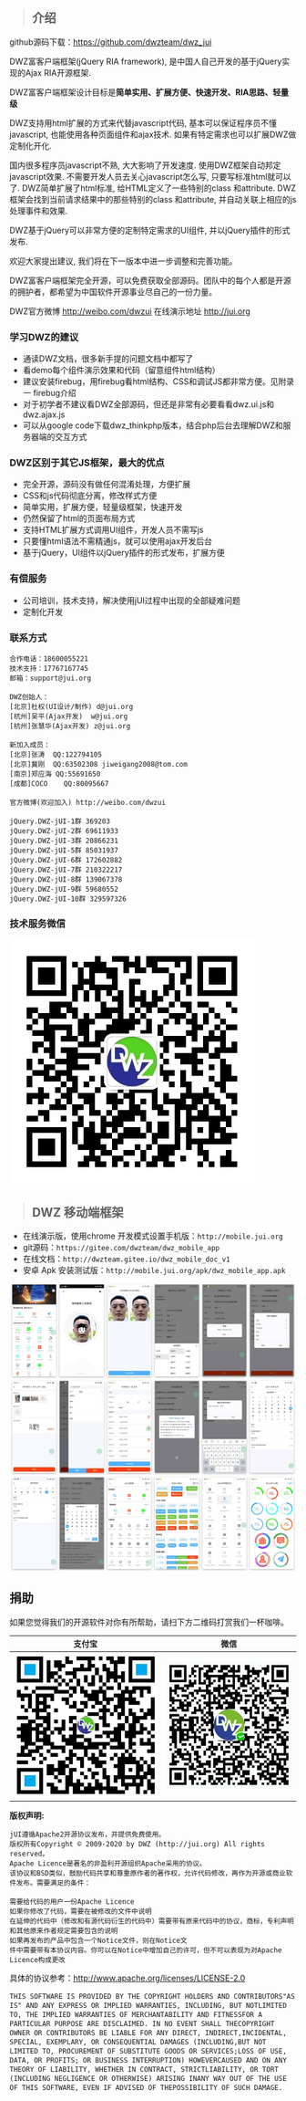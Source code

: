 > ## 介绍

github源码下载：https://github.com/dwzteam/dwz_jui

DWZ富客户端框架(jQuery RIA framework), 是中国人自己开发的基于jQuery实现的Ajax RIA开源框架.

DWZ富客户端框架设计目标是<b>简单实用、扩展方便、快速开发、RIA思路、轻量级</b>

DWZ支持用html扩展的方式来代替javascript代码, 基本可以保证程序员不懂javascript, 也能使用各种页面组件和ajax技术. 如果有特定需求也可以扩展DWZ做定制化开化.

国内很多程序员javascript不熟, 大大影响了开发速度. 使用DWZ框架自动邦定javascript效果. 不需要开发人员去关心javascript怎么写, 只要写标准html就可以了. DWZ简单扩展了html标准, 给HTML定义了一些特别的class 和attribute. DWZ框架会找到当前请求结果中的那些特别的class 和attribute, 并自动关联上相应的js处理事件和效果.

DWZ基于jQuery可以非常方便的定制特定需求的UI组件, 并以jQuery插件的形式发布.

欢迎大家提出建议, 我们将在下一版本中进一步调整和完善功能。

DWZ富客户端框架完全开源，可以免费获取全部源码。团队中的每个人都是开源的拥护者，都希望为中国软件开源事业尽自己的一份力量。

DWZ官方微博 http://weibo.com/dwzui
在线演示地址 http://jui.org

### 学习DWZ的建议
- 通读DWZ文档，很多新手提的问题文档中都写了
- 看demo每个组件演示效果和代码（留意组件html结构）
- 建议安装firebug，用firebug看html结构、CSS和调试JS都非常方便。见附录一 firebug介绍
- 对于初学者不建议看DWZ全部源码，但还是非常有必要看看dwz.ui.js和dwz.ajax.js
- 可以从google code下载dwz_thinkphp版本，结合php后台去理解DWZ和服务器端的交互方式

### DWZ区别于其它JS框架，最大的优点

- 完全开源，源码没有做任何混淆处理，方便扩展
- CSS和js代码彻底分离，修改样式方便
- 简单实用，扩展方便，轻量级框架，快速开发
- 仍然保留了html的页面布局方式
- 支持HTML扩展方式调用UI组件，开发人员不需写js
- 只要懂html语法不需精通js，就可以使用ajax开发后台
- 基于jQuery，UI组件以jQuery插件的形式发布，扩展方便

### 有偿服务
- 公司培训，技术支持，解决使用jUI过程中出现的全部疑难问题
- 定制化开发

### 联系方式

	合作电话：18600055221
	技术支持：17767167745
	邮箱：support@jui.org

	DWZ创始人：
	[北京]杜权(UI设计/制作)	d@jui.org
	[杭州]吴平(Ajax开发)	w@jui.org
	[杭州]张慧华(Ajax开发)	z@jui.org

	新加入成员：
	[北京]张涛	QQ:122794105
	[北京]冀刚	QQ:63502308	jiweigang2008@tom.com
	[南京]郑应海	QQ:55691650
	[成都]COCO	QQ:80095667

	官方微博(欢迎加入) http://weibo.com/dwzui 

	jQuery.DWZ-jUI-1群 369203
	jQuery.DWZ-jUI-2群 69611933
	jQuery.DWZ-jUI-3群 20866231
	jQuery.DWZ-jUI-5群 85031937
	jQuery.DWZ-jUI-6群 172602882
	jQuery.DWZ-jUI-7群 210322217
	jQuery.DWZ-jUI-8群 139067378
	jQuery.DWZ-jUI-9群 59680552
	jQuery.DWZ-jUI-10群 329597326

### 技术服务微信
![](themes/default/images/wx_zhh.jpg?width=200)

> ## DWZ 移动端框架

- 在线演示版，使用chrome 开发模式设置手机版：`http://mobile.jui.org`
- git源码：`https://gitee.com/dwzteam/dwz_mobile_app`
- 在线文档：`http://dwzteam.gitee.io/dwz_mobile_doc_v1`
- 安卓 Apk 安装测试版：`http://mobile.jui.org/apk/dwz_mobile_app.apk`

![](doc/dwz_mobile_app.jpg)

## 捐助

如果您觉得我们的开源软件对你有所帮助，请扫下方二维码打赏我们一杯咖啡。

|支付宝|微信|
|:---:|:---:|
|![](themes/default/images/zfb.png?width=200)|![](themes/default/images/wx.png?width=200)|

<b>版权声明:</b>

	jUI遵循Apache2开源协议发布，并提供免费使用。
	版权所有Copyright © 2009-2020 by DWZ (http://jui.org) All rights reserved。
	Apache Licence是著名的非盈利开源组织Apache采用的协议。
	该协议和BSD类似，鼓励代码共享和尊重原作者的著作权，允许代码修改，再作为开源或商业软件发布。需要满足的条件： 
	
	需要给代码的用户一份Apache Licence
	如果你修改了代码，需要在被修改的文件中说明
	在延伸的代码中（修改和有源代码衍生的代码中）需要带有原来代码中的协议，商标，专利声明和其他原来作者规定需要包含的说明
	如果再发布的产品中包含一个Notice文件，则在Notice文
	件中需要带有本协议内容。你可以在Notice中增加自己的许可，但不可以表现为对Apache Licence构成更改
	
具体的协议参考：http://www.apache.org/licenses/LICENSE-2.0

	THIS SOFTWARE IS PROVIDED BY THE COPYRIGHT HOLDERS AND CONTRIBUTORS"AS IS" AND ANY EXPRESS OR IMPLIED WARRANTIES, INCLUDING, BUT NOTLIMITED TO, THE IMPLIED WARRANTIES OF MERCHANTABILITY AND FITNESSFOR A PARTICULAR PURPOSE ARE DISCLAIMED. IN NO EVENT SHALL THECOPYRIGHT OWNER OR CONTRIBUTORS BE LIABLE FOR ANY DIRECT, INDIRECT,INCIDENTAL, SPECIAL, EXEMPLARY, OR CONSEQUENTIAL DAMAGES (INCLUDING,BUT NOT LIMITED TO, PROCUREMENT OF SUBSTITUTE GOODS OR SERVICES;LOSS OF USE, DATA, OR PROFITS; OR BUSINESS INTERRUPTION) HOWEVERCAUSED AND ON ANY THEORY OF LIABILITY, WHETHER IN CONTRACT, STRICTLIABILITY, OR TORT (INCLUDING NEGLIGENCE OR OTHERWISE) ARISING INANY WAY OUT OF THE USE OF THIS SOFTWARE, EVEN IF ADVISED OF THEPOSSIBILITY OF SUCH DAMAGE.
	
